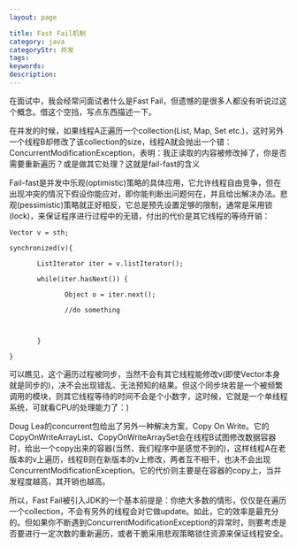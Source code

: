 ```yaml
---
layout: page

title: Fast Fail机制
category: java
categoryStr: 并发
tags: 
keywords: 
description: 
---
```




在面试中，我会经常问面试者什么是Fast Fail，但遗憾的是很多人都没有听说过这个概念。借这个空挡，写点东西描述一下。

在并发的时候，如果线程A正遍历一个collection(List, Map, Set etc.)，这时另外一个线程B却修改了该collection的size，线程A就会抛出一个错：ConcurrentModificationException，表明：我正读取的内容被修改掉了，你是否需要重新遍历？或是做其它处理？这就是fail-fast的含义
 
Fail-fast是并发中乐观(optimistic)策略的具体应用，它允许线程自由竞争，但在出现冲突的情况下假设你能应对，即你能判断出问题何在，并且给出解决办法。悲观(pessimistic)策略就正好相反，它总是预先设置足够的限制，通常是采用锁(lock)，来保证程序进行过程中的无错，付出的代价是其它线程的等待开销： 

```
Vector v = sth;

synchronized(v){

       ListIterator iter = v.listIterator();

       while(iter.hasNext()) {

              Object o = iter.next();

              //do something 

              

       }

}
```

 可以瞧见，这个遍历过程被同步，当然不会有其它线程能修改v(即使Vector本身就是同步的)，决不会出现错乱、无法预知的结果。但这个同步块若是一个被频繁调用的模块，则其它线程等待的时间不会是个小数字，这时候，它就是一个单线程系统，可就看CPU的处理能力了：)

Doug Lea的concurrent包给出了另外一种解决方案，Copy On Write。它的CopyOnWriteArrayList、CopyOnWriteArraySet会在线程B试图修改数据容器时，给出一个copy出来的容器(当然，我们程序中是感觉不到的)，这样线程A在老版本的v上遍历，线程B则在新版本的v上修改，两者互不相干，也决不会出现ConcurrentModificationException。它的代价则主要是在容器的copy上，当并发程度越高，其开销也越高。

所以，Fast Fail被引入JDK的一个基本前提是：你绝大多数的情形，仅仅是在遍历一个collection，不会有另外的线程会对它做update。如此，它的效率是最充分的。但如果你不断遇到ConcurrentModificationException的异常时，则要考虑是否要进行一定次数的重新遍历，或者干脆采用悲观策略锁住资源来保证线程安全。


